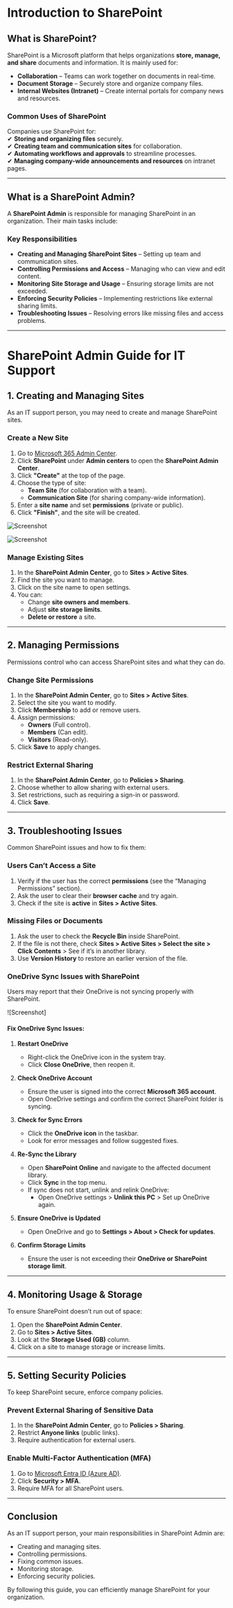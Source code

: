 # Introduction to SharePoint  

## What is SharePoint?  
SharePoint is a Microsoft platform that helps organizations **store, manage, and share** documents and information. It is mainly used for:  

- **Collaboration** – Teams can work together on documents in real-time.  
- **Document Storage** – Securely store and organize company files.  
- **Internal Websites (Intranet)** – Create internal portals for company news and resources.  

### **Common Uses of SharePoint**  
Companies use SharePoint for:  
✔ **Storing and organizing files** securely.  
✔ **Creating team and communication sites** for collaboration.  
✔ **Automating workflows and approvals** to streamline processes.  
✔ **Managing company-wide announcements and resources** on intranet pages.  

---

## What is a SharePoint Admin?  
A **SharePoint Admin** is responsible for managing SharePoint in an organization. Their main tasks include:  

### **Key Responsibilities**  
- **Creating and Managing SharePoint Sites** – Setting up team and communication sites.  
- **Controlling Permissions and Access** – Managing who can view and edit content.  
- **Monitoring Site Storage and Usage** – Ensuring storage limits are not exceeded.  
- **Enforcing Security Policies** – Implementing restrictions like external sharing limits.  
- **Troubleshooting Issues** – Resolving errors like missing files and access problems.  
---

# SharePoint Admin Guide for IT Support  

## 1. Creating and Managing Sites  
As an IT support person, you may need to create and manage SharePoint sites.  

### Create a New Site  
1. Go to [Microsoft 365 Admin Center](https://admin.microsoft.com).  
2. Click **SharePoint** under **Admin centers** to open the **SharePoint Admin Center**.  
3. Click **"Create"** at the top of the page.  
4. Choose the type of site:  
   - **Team Site** (for collaboration with a team).  
   - **Communication Site** (for sharing company-wide information).  
5. Enter a **site name** and set **permissions** (private or public).  
6. Click **"Finish"**, and the site will be created.  

![Screenshot](images/screenshot15.jpg)

![Screenshot](images/screenshot22.jpg)
### Manage Existing Sites  
1. In the **SharePoint Admin Center**, go to **Sites > Active Sites**.  
2. Find the site you want to manage.  
3. Click on the site name to open settings.  
4. You can:  
   - Change **site owners and members**.  
   - Adjust **site storage limits**.  
   - **Delete or restore** a site.  

---

## 2. Managing Permissions  
Permissions control who can access SharePoint sites and what they can do.  

### Change Site Permissions  
1. In the **SharePoint Admin Center**, go to **Sites > Active Sites**.  
2. Select the site you want to modify.  
3. Click **Membership** to add or remove users.  
4. Assign permissions:  
   - **Owners** (Full control).  
   - **Members** (Can edit).  
   - **Visitors** (Read-only).  
5. Click **Save** to apply changes.  

### Restrict External Sharing  
1. In the **SharePoint Admin Center**, go to **Policies > Sharing**.  
2. Choose whether to allow sharing with external users.  
3. Set restrictions, such as requiring a sign-in or password.  
4. Click **Save**.  

---

## 3. Troubleshooting Issues  
Common SharePoint issues and how to fix them:  

### Users Can’t Access a Site  
1. Verify if the user has the correct **permissions** (see the “Managing Permissions” section).  
2. Ask the user to clear their **browser cache** and try again.  
3. Check if the site is **active** in **Sites > Active Sites**.  

### Missing Files or Documents  
1. Ask the user to check the **Recycle Bin** inside SharePoint.  
2. If the file is not there, check **Sites > Active Sites > Select the site > Click Contents** > See if it’s in another library.  
3. Use **Version History** to restore an earlier version of the file.  

### OneDrive Sync Issues with SharePoint  
Users may report that their OneDrive is not syncing properly with SharePoint.  

![Screenshot]
#### **Fix OneDrive Sync Issues:**  
1. **Restart OneDrive**  
   - Right-click the OneDrive icon in the system tray.  
   - Click **Close OneDrive**, then reopen it.  

2. **Check OneDrive Account**  
   - Ensure the user is signed into the correct **Microsoft 365 account**.  
   - Open OneDrive settings and confirm the correct SharePoint folder is syncing.  

3. **Check for Sync Errors**  
   - Click the **OneDrive icon** in the taskbar.  
   - Look for error messages and follow suggested fixes.  

4. **Re-Sync the Library**  
   - Open **SharePoint Online** and navigate to the affected document library.  
   - Click **Sync** in the top menu.  
   - If sync does not start, unlink and relink OneDrive:  
     - Open OneDrive settings > **Unlink this PC** > Set up OneDrive again.  

5. **Ensure OneDrive is Updated**  
   - Open OneDrive and go to **Settings > About > Check for updates**.  

6. **Confirm Storage Limits**  
   - Ensure the user is not exceeding their **OneDrive or SharePoint storage limit**.  

---

## 4. Monitoring Usage & Storage  
To ensure SharePoint doesn’t run out of space:  

1. Open the **SharePoint Admin Center**.  
2. Go to **Sites > Active Sites**.  
3. Look at the **Storage Used (GB)** column.  
4. Click on a site to manage storage or increase limits.  

---

## 5. Setting Security Policies  
To keep SharePoint secure, enforce company policies.  

### Prevent External Sharing of Sensitive Data  
1. In the **SharePoint Admin Center**, go to **Policies > Sharing**.  
2. Restrict **Anyone links** (public links).  
3. Require authentication for external users.  

### Enable Multi-Factor Authentication (MFA)  
1. Go to [Microsoft Entra ID (Azure AD)](https://entra.microsoft.com).  
2. Click **Security > MFA**.  
3. Require MFA for all SharePoint users.  

---

## Conclusion  
As an IT support person, your main responsibilities in SharePoint Admin are:  
- Creating and managing sites.  
- Controlling permissions.  
- Fixing common issues.  
- Monitoring storage.  
- Enforcing security policies.  

By following this guide, you can efficiently manage SharePoint for your organization.  









